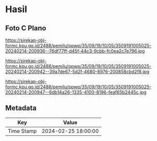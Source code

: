 # Hasil

## Foto C Plano

https://sirekap-obj-formc.kpu.go.id/2488/pemilu/ppwp/35/09/19/10/05/3509191005025-20240214-200936--76df77ff-d45f-44c3-9cbb-fc0ea2c7e796.jpg

https://sirekap-obj-formc.kpu.go.id/2488/pemilu/ppwp/35/09/19/10/05/3509191005025-20240214-200942--39a7de67-5d2f-4680-8976-200858cbd2f8.jpg

https://sirekap-obj-formc.kpu.go.id/2488/pemilu/ppwp/35/09/19/10/05/3509191005025-20240214-200947--6db14a26-1335-4100-8196-feaf65b2445c.jpg


## Metadata

| Key        | Value               |
| ---------- | ------------------- |
| Time Stamp | 2024-02-25 18:00:00 |



